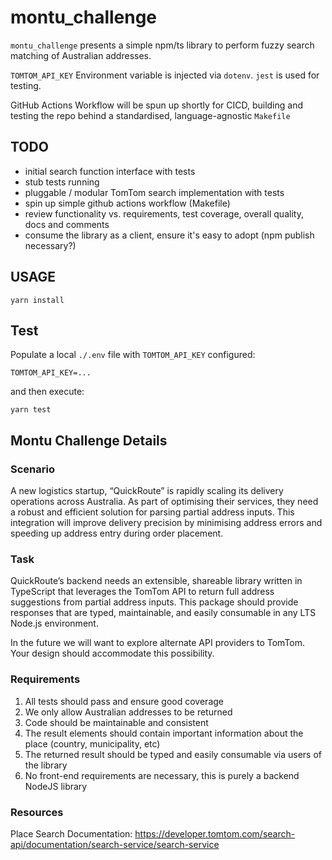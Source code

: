 # montu_challenge

`montu_challenge` presents a simple npm/ts library to perform fuzzy search matching of Australian addresses.

`TOMTOM_API_KEY` Environment variable is injected via `dotenv`. `jest` is used for testing.

GitHub Actions Workflow will be spun up shortly for CICD, building and testing the repo behind a standardised,
language-agnostic `Makefile`

## TODO

* initial search function interface with tests
* stub tests running
* pluggable / modular TomTom search implementation with tests
* spin up simple github actions workflow (Makefile)
* review functionality vs. requirements, test coverage, overall quality, docs and comments
* consume the library as a client, ensure it's easy to adopt (npm publish necessary?)

## USAGE

```shell
yarn install
```

## Test

Populate a local `./.env` file with `TOMTOM_API_KEY` configured:

```code
TOMTOM_API_KEY=...
```

and then execute:

```shell
yarn test
```

## Montu Challenge Details

### Scenario

A new logistics startup, “QuickRoute” is rapidly scaling its delivery operations across Australia. As part of optimising their services, they need a robust and efficient solution for parsing partial address inputs. This integration will improve delivery precision by minimising address errors and speeding up address entry during order placement.

### Task

QuickRoute’s backend needs an extensible, shareable library written in TypeScript that leverages the TomTom API to return full address suggestions from partial address inputs. This package should provide responses that are typed, maintainable, and easily consumable in any LTS Node.js environment.

In the future we will want to explore alternate API providers to TomTom. Your design should accommodate this possibility.

### Requirements

1. All tests should pass and ensure good coverage
2. We only allow Australian addresses to be returned
3. Code should be maintainable and consistent
4. The result elements should contain important information about the place (country, municipality, etc)
5. The returned result should be typed and easily consumable via users of the library
6. No front-end requirements are necessary, this is purely a backend NodeJS library

### Resources

Place Search Documentation: https://developer.tomtom.com/search-api/documentation/search-service/search-service
